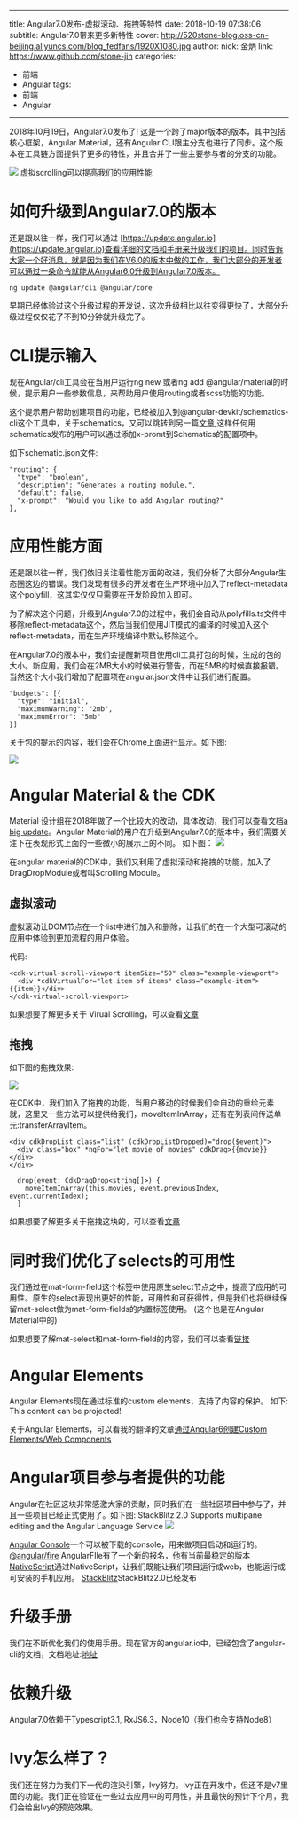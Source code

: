 
---
title: Angular7.0发布-虚拟滚动、拖拽等特性
date: 2018-10-19 07:38:06
subtitle: Angular7.0带来更多新特性
cover: http://520stone-blog.oss-cn-beijing.aliyuncs.com/blog_fedfans/1920X1080.jpg
author: 
  nick: 金炳
  link: https://www.github.com/stone-jin
categories:
- 前端
- Angular
tags:
- 前端
- Angular
---

2018年10月19日，Angular7.0发布了! 这是一个跨了major版本的版本，其中包括核心框架，Angular Material，还有Angular CLI跟主分支也进行了同步。这个版本在工具链方面提供了更多的特性，并且合并了一些主要参与者的分支的功能。

![](https://cdn-images-1.medium.com/max/1600/1*CQKUmJrBs-523I4GOiEUaA.gif)
虚拟scrolling可以提高我们的应用性能

# 如何升级到Angular7.0的版本
还是跟以往一样，我们可以通过 [https://update.angular.io](https://update.angular.io)查看详细的文档和手册来升级我们的项目。同时告诉大家一个好消息，就是因为我们在V6.0的版本中做的工作，我们大部分的开发者可以通过一条命令就能从Angular6.0升级到Angular7.0版本。

```
ng update @angular/cli @angular/core
```

早期已经体验过这个升级过程的开发说，这次升级相比以往变得更快了，大部分升级过程仅仅花了不到10分钟就升级完了。

# CLI提示输入
现在Angular/cli工具会在当用户运行ng new 或者ng add @angular/material的时候，提示用户一些参数信息，来帮助用户使用routing或者scss功能的功能。

这个提示用户帮助创建项目的功能，已经被加入到@angular-devkit/schematics-cli这个工具中，关于schematics，又可以跳转到另一篇[文章](https://blog.angular.io/schematics-an-introduction-dc1dfbc2a2b2),这样任何用schematics发布的用户可以通过添加x-promt到Schematics的配置项中。

如下schematic.json文件:
```
"routing": {
  "type": "boolean",
  "description": "Generates a routing module.",
  "default": false,
  "x-prompt": "Would you like to add Angular routing?"
},
```

# 应用性能方面
还是跟以往一样，我们依旧关注着性能方面的改进，我们分析了大部分Angular生态圈这边的错误。我们发现有很多的开发者在生产环境中加入了reflect-metadata这个polyfill，这其实仅仅只需要在开发阶段加入即可。

为了解决这个问题，升级到Angular7.0的过程中，我们会自动从polyfills.ts文件中移除reflect-metadata这个，然后当我们使用JIT模式的编译的时候加入这个reflect-metadata，而在生产环境编译中默认移除这个。

在Angular7.0的版本中，我们会提醒新项目使用cli工具打包的时候，生成的包的大小。新应用，我们会在2MB大小的时候进行警告，而在5MB的时候直接报错。当然这个大小我们增加了配置项在angular.json文件中让我们进行配置。

```
"budgets": [{
  "type": "initial",
  "maximumWarning": "2mb",
  "maximumError": "5mb"
}]
```

关于包的提示的内容，我们会在Chrome上面进行显示。如下图:

![](https://cdn-images-1.medium.com/max/1600/1*jXHBMok5cNnkXD8O0a8gAg.png)

# Angular Material & the CDK
Material 设计组在2018年做了一个比较大的改动，具体改动，我们可以查看文档[a big update](https://www.youtube.com/watch?v=1Dh8ZBQp9jo)。Angular Material的用户在升级到Angular7.0的版本中，我们需要关注下在表现形式上面的一些微小的展示上的不同。
如下图：
![](https://cdn-images-1.medium.com/max/1600/1*lgZYt3RBGM_c7HUcg85Zgg.png)

在angular material的CDK中，我们又利用了虚拟滚动和拖拽的功能，加入了DragDropModule或者叫Scrolling Module。

## 虚拟滚动
虚拟滚动让DOM节点在一个list中进行加入和删除，让我们的在一个大型可滚动的应用中体验到更加流程的用户体验。

代码:
```
<cdk-virtual-scroll-viewport itemSize="50" class="example-viewport">
  <div *cdkVirtualFor="let item of items" class="example-item">{{item}}</div>
</cdk-virtual-scroll-viewport>
```

如果想要了解更多关于 Virual Scrolling，可以查看[文章](https://material.angular.io/cdk/scrolling/overview)

## 拖拽

如下图的拖拽效果:

![](https://cdn-images-1.medium.com/max/1600/1*i30ZQdBC7CKbXXdOrUNQcg.gif)

在CDK中，我们加入了拖拽的功能，当用户移动的时候我们会自动的重绘元素就，这里又一些方法可以提供给我们，moveItemInArray，还有在列表间传送单元:transferArrayItem。

```
<div cdkDropList class="list" (cdkDropListDropped)="drop($event)">
  <div class="box" *ngFor="let movie of movies" cdkDrag>{{movie}}</div>
</div>
```

```
  drop(event: CdkDragDrop<string[]>) {
    moveItemInArray(this.movies, event.previousIndex, event.currentIndex);
  }
```

如果想要了解更多关于拖拽这块的，可以查看[文章](https://material.angular.io/cdk/drag-drop/overview)

# 同时我们优化了selects的可用性
我们通过在mat-form-field这个标签中使用原生select节点之中，提高了应用的可用性。原生的select表现出更好的性能，可用性和可获得性，但是我们也将继续保留mat-select做为mat-form-fields的内置标签使用。
(这个也是在Angular Material中的)

如果想要了解mat-select和mat-form-field的内容，我们可以查看[链接](https://material.angular.io/components/select/overview)

# Angular Elements
Angular Elements现在通过标准的custom elements，支持了内容的保护。
如下:
<my-custom-element>This content can be projected!</my-custom-element>

关于Angular Elements，可以看我的翻译的文章[通过Angular6创建Custom Elements/Web Components](https://www.520stone.com/page/article/%E9%80%9A%E8%BF%87Angular6%E5%88%9B%E5%BB%BACustom-Elements-Web-Components/)

# Angular项目参与者提供的功能

Angular在社区这块非常感激大家的贡献，同时我们在一些社区项目中参与了，并且一些项目已经正式使用了。如下图:
StackBlitz 2.0 Supports multipane editing and the Angular Language Service
![](https://cdn-images-1.medium.com/max/1600/1*5dDsNd840QO7btuZUsnBYw.gif)

[Angular Console](https://angularconsole.com/)一个可以被下载的console，用来做项目启动和运行的。
[@angular/fire](https://github.com/angular/angularfire2) AngularFIle有了一个新的报名，他有当前最稳定的版本
[NativeScript](https://docs.nativescript.org/code-sharing/intro)通过NativeScript，让我们既能让我们项目运行成web，也能运行成可安装的手机应用。
[StackBlitz](https://stackblitz.com/fork/angular)StackBlitz2.0已经发布

# 升级手册
我们在不断优化我们的使用手册。现在官方的angular.io中，已经包含了angular-cli的文档，文档地址:[地址](https://angular.io/cli)

# 依赖升级
Angular7.0依赖于Typescript3.1, RxJS6.3，Node10（我们也会支持Node8）

# Ivy怎么样了？
我们还在努力为我们下一代的渲染引擎，Ivy努力。Ivy正在开发中，但还不是v7里面的功能。我们正在验证在一些过去应用中的可用性，并且最快的预计下个月，我们会给出Ivy的预览效果。
